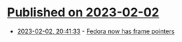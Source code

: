 # [Published on 2023-02-02](index.md)

* [2023-02-02, 20:41:33](https://news.ycombinator.com/item?id=34632677) - [Fedora now has frame pointers](https://rwmj.wordpress.com/2023/02/02/fedora-now-has-frame-pointers/)
